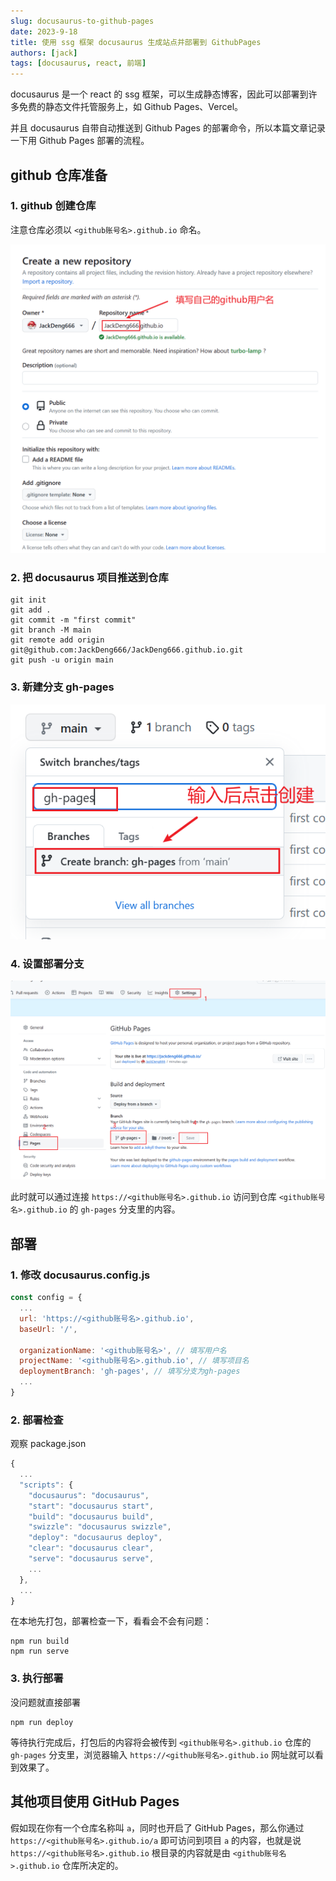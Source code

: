 ```yaml
---
slug: docusaurus-to-github-pages
date: 2023-9-18
title: 使用 ssg 框架 docusaurus 生成站点并部署到 GithubPages
authors: [jack]
tags: [docusaurus, react, 前端]
---
```


docusaurus 是一个 react 的 ssg 框架，可以生成静态博客，因此可以部署到许多免费的静态文件托管服务上，如 Github Pages、Vercel。

并且 docusaurus 自带自动推送到 Github Pages 的部署命令，所以本篇文章记录一下用 Github Pages 部署的流程。

<!--truncate-->

## github 仓库准备

### 1. github 创建仓库

注意仓库必须以 `<github账号名>.github.io` 命名。

![](./img/img1.png)

### 2. 把 docusaurus 项目推送到仓库

```shell
git init
git add .
git commit -m "first commit"
git branch -M main
git remote add origin git@github.com:JackDeng666/JackDeng666.github.io.git
git push -u origin main
```

### 3. 新建分支 gh-pages

![](./img/img2.png)

### 4. 设置部署分支

![](./img/img3.png)

此时就可以通过连接 `https://<github账号名>.github.io` 访问到仓库 `<github账号名>.github.io` 的 `gh-pages` 分支里的内容。

## 部署

### 1. 修改 docusaurus.config.js

```js title="docusaurus.config.js"
const config = {
  ...
  url: 'https://<github账号名>.github.io',
  baseUrl: '/',

  organizationName: '<github账号名>', // 填写用户名
  projectName: '<github账号名>.github.io', // 填写项目名
  deploymentBranch: 'gh-pages', // 填写分支为gh-pages
  ...
}
```

### 2. 部署检查

观察 package.json

```js title="package.json"
{
  ...
  "scripts": {
    "docusaurus": "docusaurus",
    "start": "docusaurus start",
    "build": "docusaurus build",
    "swizzle": "docusaurus swizzle",
    "deploy": "docusaurus deploy",
    "clear": "docusaurus clear",
    "serve": "docusaurus serve",
    ...
  },
  ...
}
```

在本地先打包，部署检查一下，看看会不会有问题：

```shell
npm run build
npm run serve
```

### 3. 执行部署

没问题就直接部署

```shell
npm run deploy
```

等待执行完成后，打包后的内容将会被传到 `<github账号名>.github.io` 仓库的 `gh-pages` 分支里，浏览器输入 `https://<github账号名>.github.io` 网址就可以看到效果了。

## 其他项目使用 GitHub Pages

假如现在你有一个仓库名称叫 `a`，同时也开启了 GitHub Pages，那么你通过 `https://<github账号名>.github.io/a` 即可访问到项目 `a` 的内容，也就是说 `https://<github账号名>.github.io` 根目录的内容就是由 `<github账号名>.github.io` 仓库所决定的。
